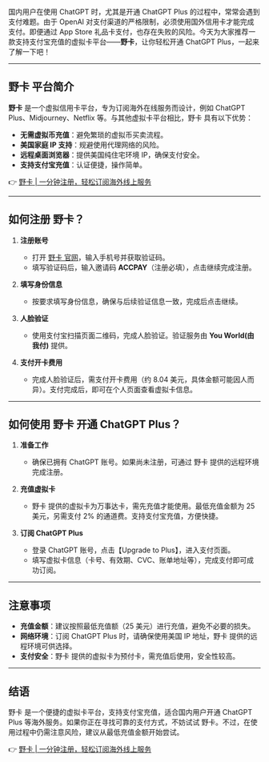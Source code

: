 国内用户在使用 ChatGPT 时，尤其是开通 ChatGPT Plus 的过程中，常常会遇到支付难题。由于 OpenAI 对支付渠道的严格限制，必须使用国外信用卡才能完成支付。即便通过 App Store 礼品卡支付，也存在失败的风险。今天为大家推荐一款支持支付宝充值的虚拟卡平台——**野卡**，让你轻松开通 ChatGPT Plus，一起来了解一下吧！

---

## 野卡 平台简介

**野卡** 是一个虚拟信用卡平台，专为订阅海外在线服务而设计，例如 ChatGPT Plus、Midjourney、Netflix 等。与其他虚拟卡平台相比，野卡 具有以下优势：

- **无需虚拟币充值**：避免繁琐的虚拟币买卖流程。
- **美国家庭 IP 支持**：规避使用代理网络的风险。
- **远程桌面浏览器**：提供美国纯住宅环境 IP，确保支付安全。
- **支持支付宝充值**：认证便捷，操作简单。

👉 [野卡 | 一分钟注册，轻松订阅海外线上服务](https://bit.ly/bewildcard)

---

## 如何注册 野卡？

1. **注册账号**  
   - 打开 [野卡 官网](https://bit.ly/bewildcard)，输入手机号并获取验证码。
   - 填写验证码后，输入邀请码 **ACCPAY**（注册必填），点击继续完成注册。

2. **填写身份信息**  
   - 按要求填写身份信息，确保与后续验证信息一致，完成后点击继续。

3. **人脸验证**  
   - 使用支付宝扫描页面二维码，完成人脸验证。验证服务由 **You World(由我付)** 提供。

4. **支付开卡费用**  
   - 完成人脸验证后，需支付开卡费用（约 8.04 美元，具体金额可能因人而异）。支付完成后，即可在个人页面查看虚拟卡信息。

---

## 如何使用 野卡 开通 ChatGPT Plus？

1. **准备工作**  
   - 确保已拥有 ChatGPT 账号。如果尚未注册，可通过 野卡 提供的远程环境完成注册。

2. **充值虚拟卡**  
   - 野卡 提供的虚拟卡为万事达卡，需先充值才能使用。最低充值金额为 25 美元，另需支付 2% 的通道费。支持支付宝充值，方便快捷。

3. **订阅 ChatGPT Plus**  
   - 登录 ChatGPT 账号，点击【Upgrade to Plus】，进入支付页面。
   - 填写虚拟卡信息（卡号、有效期、CVC、账单地址等），完成支付即可成功订阅。

---

## 注意事项

- **充值金额**：建议按照最低充值额（25 美元）进行充值，避免不必要的损失。
- **网络环境**：订阅 ChatGPT Plus 时，请确保使用美国 IP 地址，野卡 提供的远程环境可供选择。
- **支付安全**：野卡 提供的虚拟卡为预付卡，需充值后使用，安全性较高。

---

## 结语

野卡 是一个便捷的虚拟卡平台，支持支付宝充值，适合国内用户开通 ChatGPT Plus 等海外服务。如果你正在寻找可靠的支付方式，不妨试试 野卡。不过，在使用过程中仍需注意风险，建议从最低充值金额开始尝试。

👉 [野卡 | 一分钟注册，轻松订阅海外线上服务](https://bit.ly/bewildcard)